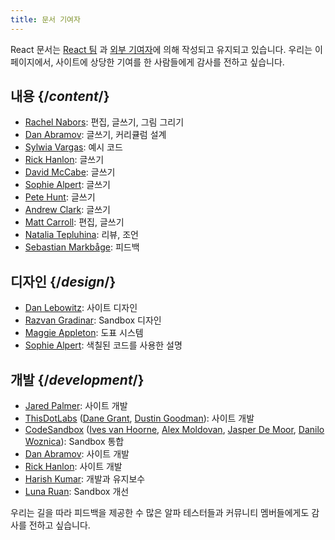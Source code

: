 ```yaml
---
title: 문서 기여자
---
```


<Intro>

React 문서는  [React 팀](/community/team) 과 [외부 기여자](https://github.com/reactjs/reactjs.org/graphs/contributors)에 의해 작성되고 유지되고 있습니다. 우리는 이 페이지에서, 사이트에 상당한 기여를 한 사람들에게 감사를 전하고 싶습니다.

</Intro>

## 내용 {/*content*/}

* [Rachel Nabors](https://twitter.com/RachelNabors): 편집, 글쓰기, 그림 그리기  
* [Dan Abramov](https://twitter.com/dan_abramov): 글쓰기, 커리큘럼 설계
* [Sylwia Vargas](https://twitter.com/SylwiaVargas): 예시 코드
* [Rick Hanlon](https://twitter.com/rickhanlonii): 글쓰기
* [David McCabe](https://twitter.com/mcc_abe): 글쓰기
* [Sophie Alpert](https://twitter.com/sophiebits): 글쓰기
* [Pete Hunt](https://twitter.com/floydophone): 글쓰기
* [Andrew Clark](https://twitter.com/acdlite): 글쓰기
* [Matt Carroll](https://twitter.com/mattcarrollcode): 편집, 글쓰기
* [Natalia Tepluhina](https://twitter.com/n_tepluhina): 리뷰, 조언
* [Sebastian Markbåge](https://twitter.com/sebmarkbage): 피드백

## 디자인 {/*design*/}

* [Dan Lebowitz](https://twitter.com/lebo): 사이트 디자인
* [Razvan Gradinar](https://dribbble.com/GradinarRazvan): Sandbox 디자인
* [Maggie Appleton](https://maggieappleton.com/): 도표 시스템
* [Sophie Alpert](https://twitter.com/sophiebits): 색칠된 코드를 사용한 설명

## 개발 {/*development*/}

* [Jared Palmer](https://twitter.com/jaredpalmer): 사이트 개발
* [ThisDotLabs](https://www.thisdot.co/) ([Dane Grant](https://twitter.com/danecando), [Dustin Goodman](https://twitter.com/dustinsgoodman)): 사이트 개발
* [CodeSandbox](https://codesandbox.io/) ([Ives van Hoorne](https://twitter.com/CompuIves), [Alex Moldovan](https://twitter.com/alexnmoldovan), [Jasper De Moor](https://twitter.com/JasperDeMoor), [Danilo Woznica](https://twitter.com/danilowoz)): Sandbox 통합
* [Dan Abramov](https://twitter.com/dan_abramov): 사이트 개발
* [Rick Hanlon](https://twitter.com/rickhanlonii): 사이트 개발
* [Harish Kumar](https://www.strek.in/): 개발과 유지보수
* [Luna Ruan](https://twitter.com/lunaruan): Sandbox 개선

우리는 길을 따라 피드백을 제공한 수 많은 알파 테스터들과 커뮤니티 멤버들에게도 감사를 전하고 싶습니다.

